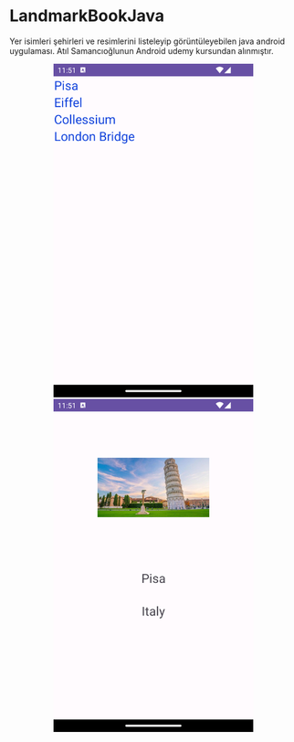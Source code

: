 # LandmarkBookJava
Yer isimleri şehirleri ve resimlerini listeleyip görüntüleyebilen java android uygulaması. Atıl Samancıoğlunun Android udemy kursundan alınmıştır.


<p align="center">
  <img src="app/assets/ss.png" width="350" title="hover text">
  <img src="app/assets/ss1.png" width="350" alt="accessibility text">
</p>
